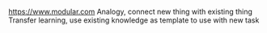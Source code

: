 https://www.modular.com
Analogy, connect new thing with existing thing
Transfer learning, use existing knowledge as template to use with new task